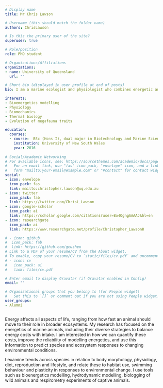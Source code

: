 ```yaml
---
# Display name
title: Mr Chris Lawson

# Username (this should match the folder name)
authors: ChrisLawson

# Is this the primary user of the site?
superuser: true

# Role/position
role: PhD student

# Organizations/Affiliations
organizations:
- name: University of Queensland
  url: ""

# Short bio (displayed in user profile at end of posts)
bio: I am a marine ecologist and physiologist who combines energetic and kinematic modelling with experimental biology and biologging.

interests:
- Bioenergetics modelling
- Physiology
- Biomechanics
- Thermal biology
- Evolution of megafauna traits

education:
  courses:
  - course:  BSc (Hons I), dual major in Biotechnology and Marine Science
    institution: University of New South Wales
    year: 2016
 
# Social/Academic Networking
# For available icons, see: https://sourcethemes.com/academic/docs/page-builder/#icons
#   For an email link, use "fas" icon pack, "envelope" icon, and a link in the
#   form "mailto:your-email@example.com" or "#contact" for contact widget.
social:
- icon: envelope
  icon_pack: fas
  link: mailto:christopher.lawson@uq.edu.au
- icon: twitter
  icon_pack: fab
  link: https://twitter.com/ChrisL_Lawson
- icon: google-scholar
  icon_pack: ai
  link: https://scholar.google.com/citations?user=Bo4OgngAAAAJ&hl=en
- icon: researchgate
  icon_pack: ai
  link: https://www.researchgate.net/profile/Christopher_Lawson8

# - icon: github
#  icon_pack: fab
#  link: https://github.com/gcushen
# Link to a PDF of your resume/CV from the About widget.
# To enable, copy your resume/CV to `static/files/cv.pdf` and uncomment the lines below.
# - icon: cv
#   icon_pack: ai
#   link: files/cv.pdf

# Enter email to display Gravatar (if Gravatar enabled in Config)
email: ""

# Organizational groups that you belong to (for People widget)
#   Set this to `[]` or comment out if you are not using People widget.
user_groups:
- Alumni
---
```


Energy affects all aspects of life, ranging from how fast an animal should move to their role in broader ecosystems. My research has focused on the energetics of marine animals, including their diverse strategies to balance energy costs with intake. I am interested in how we can quantify these costs, improve the reliability of modelling energetics, and use this information to predict species and ecosystem responses to changing environmental conditions.
 
I examine trends across species in relation to body morphology, physiology, diet, reproduction and lifestyle, and relate these to habitat use, swimming behaviour and plasticity in responses to environmental change. I use tools such as bioenergetics modelling, hydrodynamic modelling, biologging of wild animals and respirometry experiments of captive animals.

